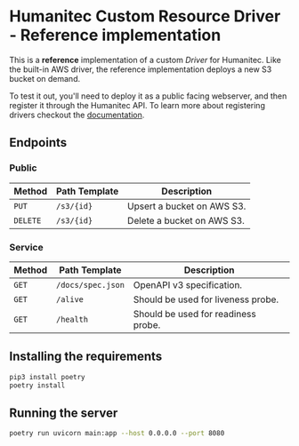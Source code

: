 # Humanitec Custom Resource Driver - Reference implementation

This is a **reference** implementation of a custom *Driver* for Humanitec.
Like the built-in AWS driver, the reference implementation deploys a new S3 bucket on demand.

To test it out, you'll need to deploy it as a public facing webserver, and then register it through the Humanitec API.
To learn more about registering drivers checkout the [documentation](https://docs.humanitec.com/integrations/create-own-resource-driver).


## Endpoints

### Public

| Method   | Path Template | Description                |
|----------|---------------|----------------------------|
| `PUT`    | `/s3/{id}`    | Upsert a bucket on AWS S3. |
| `DELETE` | `/s3/{id}`    | Delete a bucket on AWS S3. |


### Service

| Method | Path Template     | Description                         |
|--------|-------------------|-------------------------------------|
| `GET`  | `/docs/spec.json` | OpenAPI v3 specification.           |
| `GET`  | `/alive`          | Should be used for liveness probe.  |
| `GET`  | `/health`         | Should be used for readiness probe. |


## Installing the requirements
```bash
pip3 install poetry
poetry install
```

## Running the server

```bash
poetry run uvicorn main:app --host 0.0.0.0 --port 8080
```

